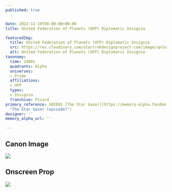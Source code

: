 ```yaml
---
published: true


date: 2022-12-10T08:00:00+00:00
title: United Federation of Planets (UFP) Diplomatic Insignia

featuredImg:
  title: United Federation of Planets (UFP) Diplomatic Insignia
  src: https://res.cloudinary.com/startrekdesignproject-com/image/upload/v1670281937/Federation-Diplomatic-Comunicator-Pin.png
  alt: United Federation of Planets (UFP) Diplomatic Insignia
taxonomy:
  time: 2400s
  quadrants: Alpha
  universes:
  - Prime
  affiliations:
  - UFP
  types:
  - Insignia
  franchise: Picard
primary_reference: S02E01 [The Star Gazer](https://memory-alpha.fandom.com/wiki/The_Star_Gazer_(episode)
  "The Star Gazer (episode)")
designer: ''
memory_alpha_url: ''

---
```

## Canon Image

![](https://res.cloudinary.com/startrekdesignproject-com/image/upload/v1670281937/UFP-Insignia-2400s_PIC-2x1.jpg)

## Onscreen Prop

![](https://res.cloudinary.com/startrekdesignproject-com/image/upload/v1670281937/Federation-Diplomatic-Comm-Insignia_Prop.jpg)